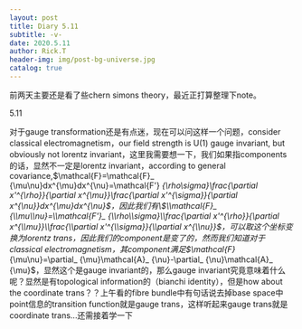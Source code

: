 ```yaml
---
layout: post
title: Diary 5.11
subtitle: -v-
date: 2020.5.11
author: Rick.T
header-img: img/post-bg-universe.jpg
catalog: true
---
```


<head>
    <script src="https://cdn.mathjax.org/mathjax/latest/MathJax.js?config=TeX-AMS-MML_HTMLorMML" type="text/javascript"></script>
    <script type="text/x-mathjax-config">
        MathJax.Hub.Config({
            tex2jax: {
            skipTags: ['script', 'noscript', 'style', 'textarea', 'pre'],
            inlineMath: [['$','$']]
            }
        });
    </script>
</head>

前两天主要还是看了些chern simons theory，最近正打算整理下note。


5.11

对于gauge transformation还是有点迷，现在可以问这样一个问题，consider classical electromagnetism，our field strength is U(1) gauge invariant, but obviously not lorentz invariant，这里我需要想一下，我们如果指components的话，显然不一定是lorentz invariant，according to general covariance,\$\\mathcal{F}=\\mathcal{F}_ {\\mu\\nu}dx^{\\mu}dx^{\\nu}=\\mathcal{F'} _{\\rho\\sigma}\\frac{\partial x'^{\rho}}{\partial x^{\\mu}}\\frac{\\partial x'^{\\sigma}}{\\partial x^{\\nu}}dx^{\\mu}dx^{\\nu}$，因此我们有\$\\mathcal{F}_ {\\mu\\nu}=\\mathcal{F'}_ {\\rho\\sigma}\\frac{\partial x'^{\rho}}{\partial x^{\\mu}}\\frac{\\partial x'^{\\sigma}}{\\partial x^{\\nu}}$，可以取这个坐标变换为lorentz trans，因此我们的component是变了的，然而我们知道对于classical electromagnetism，其component满足\$\\mathcal{F}_ {\\mu\\nu}=\\partial_ {\\mu}\\mathcal{A}_ {\\nu}-\\partial_ {\\nu}\\mathcal{A}_ {\\mu}$，显然这个是gauge invariant的，那么gauge invariant究竟意味着什么呢？显然是有topological information的（bianchi identity），但是how about the coordinate trans？？上午看的fibre bundle中有句话说去掉base space中point信息的transition function就是gauge trans，这样听起来gauge trans就是coordinate trans...还需接着学一下
